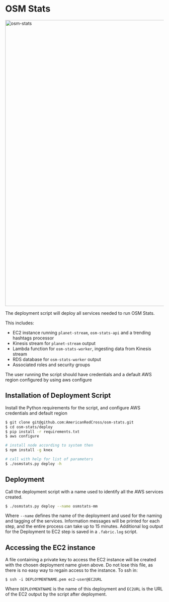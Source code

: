 # OSM Stats


<img width="910" alt="osm-stats" src="https://cloud.githubusercontent.com/assets/719357/13054401/b85f72ce-d3d7-11e5-939a-537fbbfa21bc.png">

The deployment script will deploy all services needed to run OSM Stats.  

This includes:
- EC2 instance running `planet-stream`, `osm-stats-api` and a trending hashtags processor
- Kinesis stream for `planet-stream` output
- Lambda function for `osm-stats-worker`, ingesting data from Kinesis stream
- RDS database for `osm-stats-worker` output
- Associated roles and security groups

The user running the script should have credentials and a default AWS region configured by using aws configure

## Installation of Deployment Script

Install the Python requirements for the script, and configure AWS credentials and default region

```sh
$ git clone git@github.com:AmericanRedCross/osm-stats.git
$ cd osm-stats/deploy
$ pip install -r requirements.txt
$ aws configure

# install node according to system then
$ npm install -g knex

# call with help for list of parameters
$ ./osmstats.py deploy -h

```

## Deployment

Call the deployment script with a name used to identify all the AWS services created.

```sh
$ ./osmstats.py deploy --name osmstats-mm
```

Where `--name` defines the name of the deployment and used for the naming and tagging of the services. Information messages will be printed for each step, and the entire process can take up to 15 minutes.   Additional log output for the Deployment to EC2 step is saved in a `.fabric.log` script.


## Accessing the EC2 instance

A file containing a private key to access the EC2 instance will be created with the chosen deployment name given above. Do not lose this file, as there is no easy way to regain access to the instance.   To ssh in:

	$ ssh -i DEPLOYMENTNAME.pem ec2-user@EC2URL

Where `DEPLOYMENTNAME` is the name of this deployment and `EC2URL` is the URL of the EC2 output by the script after deployment.
